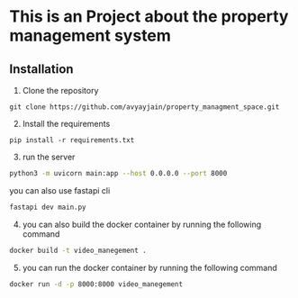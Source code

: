 # This is an Project about the property management system


## Installation
1. Clone the repository
```commandline
git clone https://github.com/avyayjain/property_managment_space.git
```

2. Install the requirements
```commandline
pip install -r requirements.txt
```
3. run the server
```bash
python3 -m uvicorn main:app --host 0.0.0.0 --port 8000
``` 
you can also use fastapi cli
```bash
fastapi dev main.py
```
4. you can also build the docker container by running the following command
```bash
docker build -t video_manegement .
```
5. you can run the docker container by running the following command
```bash
docker run -d -p 8000:8000 video_manegement
```

